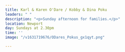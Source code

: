 ```yaml
---
title: Karl & Karen O'Dare / Kobby & Dina Poku
leaders: " "
description: "<p>Sunday afternoon for families.</p>"
location: Newport
day: Sundays at 2.30pm
time: ''
image: "/v1631719676/ODares_Pokus_gx1qyt.png"

---
```

